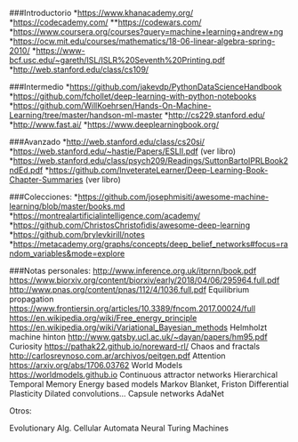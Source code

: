 ﻿###Introductorio
*https://www.khanacademy.org/
*https://codecademy.com/
**https://codewars.com/
*https://www.coursera.org/courses?query=machine+learning+andrew+ng
*https://ocw.mit.edu/courses/mathematics/18-06-linear-algebra-spring-2010/
*https://www-bcf.usc.edu/~gareth/ISL/ISLR%20Seventh%20Printing.pdf
*http://web.stanford.edu/class/cs109/


###Intermedio
*https://github.com/jakevdp/PythonDataScienceHandbook 
*https://github.com/fchollet/deep-learning-with-python-notebooks
*https://github.com/WillKoehrsen/Hands-On-Machine-Learning/tree/master/handson-ml-master
*http://cs229.stanford.edu/
*http://www.fast.ai/
*https://www.deeplearningbook.org/


###Avanzado
*http://web.stanford.edu/class/cs20si/
*https://web.stanford.edu/~hastie/Papers/ESLII.pdf (ver libro)
*https://web.stanford.edu/class/psych209/Readings/SuttonBartoIPRLBook2ndEd.pdf
*https://github.com/InveterateLearner/Deep-Learning-Book-Chapter-Summaries (ver libro)


###Colecciones:
*https://github.com/josephmisiti/awesome-machine-learning/blob/master/books.md
*https://montrealartificialintelligence.com/academy/ 
*https://github.com/ChristosChristofidis/awesome-deep-learning
*https://github.com/brylevkirill/notes
*https://metacademy.org/graphs/concepts/deep_belief_networks#focus=random_variables&mode=explore

###Notas personales:
http://www.inference.org.uk/itprnn/book.pdf
https://www.biorxiv.org/content/biorxiv/early/2018/04/06/295964.full.pdf
http://www.pnas.org/content/pnas/112/4/1036.full.pdf
Equilibrium propagation https://www.frontiersin.org/articles/10.3389/fncom.2017.00024/full
https://en.wikipedia.org/wiki/Free_energy_principle
https://en.wikipedia.org/wiki/Variational_Bayesian_methods
Helmholzt machine hinton http://www.gatsby.ucl.ac.uk/~dayan/papers/hm95.pdf
Curiosity https://pathak22.github.io/noreward-rl/
Chaos and fractals http://carlosreynoso.com.ar/archivos/peitgen.pdf
Attention https://arxiv.org/abs/1706.03762
World Models https://worldmodels.github.io
Continuous attractor networks 
Hierarchical Temporal Memory
Energy based models
Markov Blanket, Friston
Differential Plasticity
Dilated convolutions…
Capsule networks
AdaNet


Otros:

Evolutionary Alg. 
Cellular Automata
Neural Turing Machines